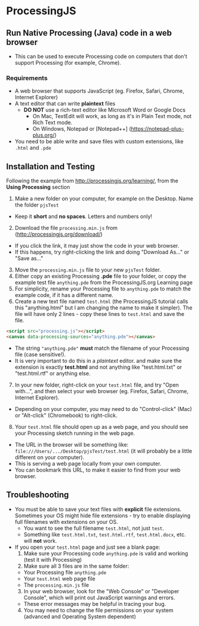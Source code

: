 # ProcessingJS
## Run Native Processing (Java) code in a web browser
- This can be used to execute Processing code on computers that don't support Processing (for example, Chrome).

### Requirements
- A web browser that supports JavaScript (eg. Firefox, Safari, Chrome, Internet Explorer)
- A text editor that can write **plaintext** files
  - **DO NOT** use a rich-text editor like Microsoft Word or Google Docs
    - On Mac, TextEdit will work, as long as it's in Plain Text mode, not Rich Text mode.
    - On Windows, Notepad or [Notepad++] (https://notepad-plus-plus.org/)
- You need to be able write and save files with custom extensions, like ```.html``` and ```.pde```

## Installation and Testing
Following the example from http://processingjs.org/learning/, from the **Using Processing** section  
1. Make a new folder on your computer, for example on the Desktop. Name the folder ```pjsTest```
  - Keep it **short** and **no spaces**. Letters and numbers only!
2. Download the file ```processing.min.js``` from (http://processingjs.org/download/)
  - If you click the link, it may just show the code in your web browser.
  - If this happens, try right-clicking the link and doing "Download As..." or "Save as..."
3. Move the ```processing.min.js``` file to your new ```pjsTest``` folder.
4. Either copy an existing Processing **.pde** file to your folder, or copy the example test file ```anything.pde``` from the ProcessingJS.org Learning page
5. For simplicity, rename your Processing file to ```anything.pde``` to match the example code, if it has a different name.
6. Create a new text file named ```test.html``` (the ProcessingJS tutorial calls this "anything.html" but I am changing the name to make it simpler). The file will have only 2 lines - copy these lines to ```test.html``` and save the file.
```html
<script src="processing.js"></script> 
<canvas data-processing-sources="anything.pde"></canvas>
```
  - The string ```"anything.pde"``` **must** match the filename of your Processing file (case sensitive!).
  - It is very important to do this in a *plaintext* editor. and make sure the extension is exactly **test.html** and not anything like "test.html.txt" or "test.html.rtf" or anything else. 
7. In your new folder, right-click on your ```test.html``` file, and try "Open with...", and then select your web browser (eg. Firefox, Safari, Chrome, Internet Explorer).
  - Depending on your computer, you may need to do "Control-click" (Mac) or "Alt-click" (Chromebook) to right-click.
8. Your ```test.html``` file should open up as a web page, and you should see your Processing sketch running in the web page.
  - The URL in the browser will be something like:  
    ```file:///Users/.../Desktop/pjsTest/test.html``` (it will probably be a little different on your computer).
  - This is serving a web page locally from your own computer.
  - You can bookmark this URL, to make it easier to find from your web browser.

## Troubleshooting
- You must be able to save your text files with **explicit** file extensions. Sometimes your OS might hide file extensions - try to enable displaying full filenames with extensions on your OS.
  - You want to see the full filename ```test.html```, not just ```test```.
  - Something like ```test.html.txt```, ```test.html.rtf```, ```test.html.docx```, etc. will **not** work.
- If you open your ```test.html``` page and just see a blank page:
  1. Make sure your Processing code ```anything.pde``` is valid and working (test it with Processing)
  2. Make sure all 3 files are in the same folder:
    - Your Processing file ```anything.pde```
    - Your ```test.html``` web page file
    - The ```processing.min.js``` file
  3. In your web browser, look for the "Web Console" or "Developer Console", which will print out JavaScript warnings and errors.
    - These error messages may be helpful in tracing your bug.
  4. You may need to change the file permissions on your system (advanced and Operating System dependent)
